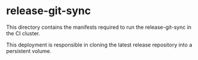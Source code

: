 # release-git-sync

This directory contains the manifests required to run the release-git-sync in the CI cluster.

This deployment is responsible in cloning the latest release repository into a persistent volume.